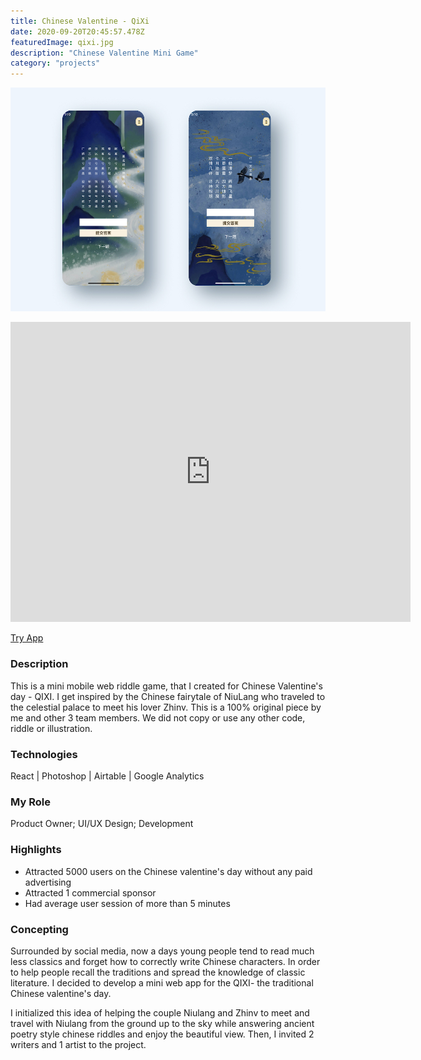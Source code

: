 ```yaml
---
title: Chinese Valentine - QiXi
date: 2020-09-20T20:45:57.478Z
featuredImage: qixi.jpg
description: "Chinese Valentine Mini Game"
category: "projects"
---
```

![Qi Xi](qixi.jpg)

<iframe src="https://player.vimeo.com/video/459808069" width="640" height="480" frameborder="0" allow="autoplay; fullscreen" allowfullscreen></iframe>

[Try App](https://chinese-valentine-qixi.vercel.app/)


### Description
This is a mini mobile web riddle game, that I created for Chinese Valentine's day - QIXI. 
I get inspired by the Chinese fairytale of NiuLang who traveled to the celestial palace to meet his lover Zhinv. 
This is a 100% original piece by me and other 3 team members. We did not copy or use any other code, riddle or illustration. 

### Technologies 
React | Photoshop | Airtable | Google Analytics 

### My Role 
Product Owner; UI/UX Design; Development

### Highlights

- Attracted 5000 users on the Chinese valentine's day without any paid advertising 
- Attracted 1 commercial sponsor 
- Had average user session of more than 5 minutes


### Concepting
Surrounded by social media, now a days young people tend to read much less classics and forget how to correctly write Chinese characters.
In order to help people recall the traditions and spread the knowledge of classic literature. I decided to develop a mini web app for the
QIXI- the traditional Chinese valentine's day. 

I initialized this idea of helping the couple Niulang and Zhinv to meet and travel with Niulang from the ground up to the sky while
answering ancient poetry style chinese riddles and enjoy the beautiful view. Then, I invited 2 writers and 1 artist to the 
project.






